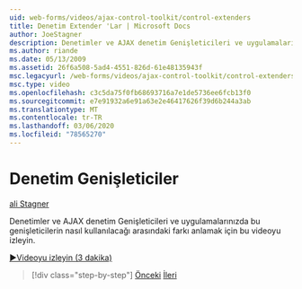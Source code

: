 ```yaml
---
uid: web-forms/videos/ajax-control-toolkit/control-extenders
title: Denetim Extender 'Lar | Microsoft Docs
author: JoeStagner
description: Denetimler ve AJAX denetim Genişleticileri ve uygulamalarınızda bu genişleticilerin nasıl kullanılacağı arasındaki farkı anlamak için bu videoyu izleyin.
ms.author: riande
ms.date: 05/13/2009
ms.assetid: 26f6a508-5ad4-4551-826d-61e48135943f
msc.legacyurl: /web-forms/videos/ajax-control-toolkit/control-extenders
msc.type: video
ms.openlocfilehash: c3c5da75f0fb68693716a7e1de5736ee6fcb13f0
ms.sourcegitcommit: e7e91932a6e91a63e2e46417626f39d6b244a3ab
ms.translationtype: MT
ms.contentlocale: tr-TR
ms.lasthandoff: 03/06/2020
ms.locfileid: "78565270"
---
```

# <a name="control-extenders"></a>Denetim Genişleticiler

[ali Stagner](https://github.com/JoeStagner)

Denetimler ve AJAX denetim Genişleticileri ve uygulamalarınızda bu genişleticilerin nasıl kullanılacağı arasındaki farkı anlamak için bu videoyu izleyin.

[&#9654;Videoyu izleyin (3 dakika)](https://channel9.msdn.com/Blogs/ASP-NET-Site-Videos/control-extenders)

> [!div class="step-by-step"]
> [Önceki](utilize-the-ajax-rating-control-in-the-aspnet-toolkit.md)
> [İleri](color-picker.md)
